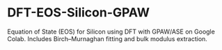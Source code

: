 # DFT-EOS-Silicon-GPAW
Equation of State (EOS) for Silicon using DFT with GPAW/ASE on Google Colab. Includes Birch–Murnaghan fitting and bulk modulus extraction.
